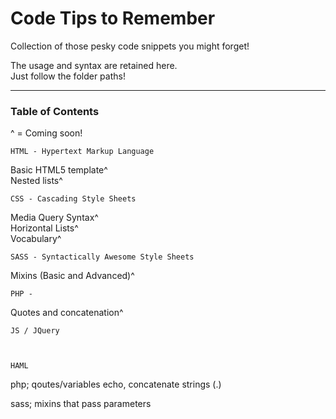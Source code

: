 Code Tips to Remember
=====================

Collection of those pesky code snippets you might forget!

The usage and syntax are retained here.<br>
Just follow the folder paths!

<hr>

<h3>Table of Contents</h3>

^ = Coming soon!

	HTML - Hypertext Markup Language

Basic HTML5 template^<br>
Nested lists^<br>

	CSS - Cascading Style Sheets

Media Query Syntax^<br>
Horizontal Lists^<br>
Vocabulary^<br>

	SASS - Syntactically Awesome Style Sheets

Mixins (Basic and Advanced)^

	PHP - 

Quotes and concatenation^

	JS / JQuery



	HAML




 
php; 
qoutes/variables echo, concatenate strings (.)
 
 
sass;
mixins that pass parameters